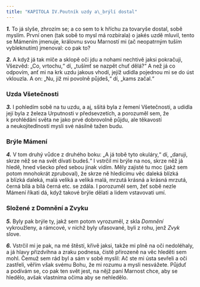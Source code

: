 ```yaml
---
title: "KAPITOLA IV.Poutník uzdy a\_brýlí dostal"
---
```


**_1._** To já slyše, zhrozím se; a co sem to k hříchu za tovaryše dostal, sobě myslím. První onen (tak sobě to mysl má rozbírala) o jakés uzdě mluvil, tento se Mámením jmenuje, královnu svou Marností mi (ač neopatrným tuším vybleknutím) jmenoval: co pak to?

  

**_2._** A když já tak mlče a sklopě oči jdu a nohami nechtivě jaksi pokračuji, Všezvěd: „Co, vrtochu,“ dí, „tušímť se nazpět chuť dělá?“ A než já co odpovím, anť mi na krk uzdu jakous vhodí, jejíž udidla pojednou mi se do úst vklouzla. A on: „Nu, již mi povolně půjdeš,“ dí, „kams začal.“

### Uzda Všetečnosti

**_3._** I pohledím sobě na tu uzdu, a aj, sšitá byla z řemení Všetečnosti, a udidla její byla z železa Urputnosti v předsevzetích, a porozuměl sem, že k prohlédání světa ne jako prvé dobrovolně půjdu, ale těkavostí a neukojitedlností mysli své násilně tažen budu.

### Brýle Mámení

**_4._** V tom druhý vůdce z druhého boku: „A já tobě tyto okuláry,“ dí, „daruji, skrze něž se na svět dívati budeš.“ I vstrčil mi brýle na nos, skrze něž já hledě, hned všecko před sebou jinak vidím. Měly zajisté tu moc (jakž sem potom mnohokrát zpruboval), že skrze ně hledícímu věc daleká blízká a blízká daleká, malá veliká a veliká malá, mrzutá krásná a krásná mrzutá, černá bílá a bílá černá etc. se zdála. I porozuměl sem, žeť sobě nezle Mámení říkati dá, když takové brýle dělati a lidem vstavovati umí.

### Složené z Domnění a Zvyku

**_5._** Byly pak brýle ty, jakž sem potom vyrozuměl, z skla _Domnění_ vykroužleny, a rámcové, v nichž byly ufasované, byli z rohu, jenž _Zvyk_ slove.

  

**_6._** Vstrčil mi je pak, na mé štěstí, křivě jaksi, takže mi plně na oči nedoléhaly, a já hlavy přizdvihna a zraku podnesa, čistě přirozeně na věc hleděti sem mohl. Čemuž sem rád byl a sám v sobě myslil: Ač ste mi ústa sevřeli a oči zastřeli, věřím však svému Bohu, že mi rozumu a mysli nesvážete. Půjduť a podívám se, co pak ten svět jest, na nějž paní Marnost chce, aby se hledělo, avšak vlastníma očima aby se nehledělo.
